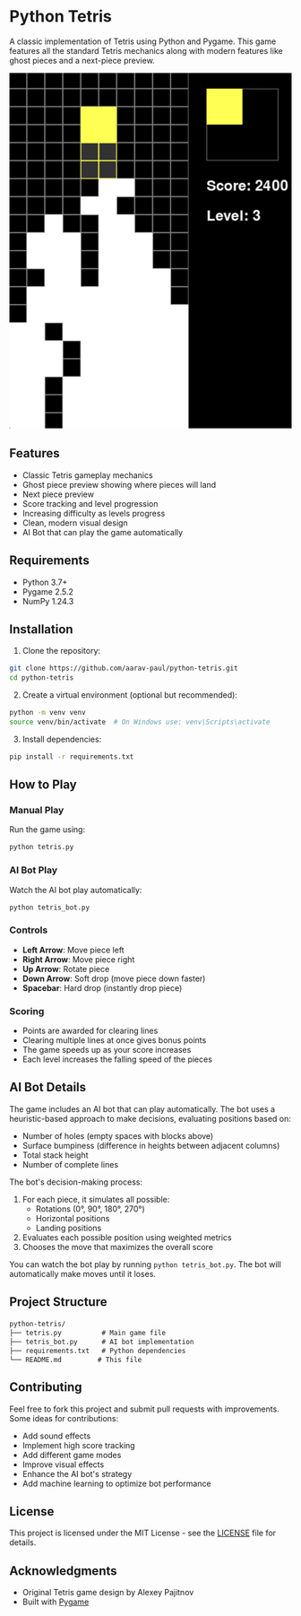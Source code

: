 # Python Tetris

A classic implementation of Tetris using Python and Pygame. This game features all the standard Tetris mechanics along with modern features like ghost pieces and a next-piece preview.

![Tetris Game Screenshot](screenshots/tetris.png)

## Features

- Classic Tetris gameplay mechanics
- Ghost piece preview showing where pieces will land
- Next piece preview
- Score tracking and level progression
- Increasing difficulty as levels progress
- Clean, modern visual design
- AI Bot that can play the game automatically

## Requirements

- Python 3.7+
- Pygame 2.5.2
- NumPy 1.24.3

## Installation

1. Clone the repository:
```bash
git clone https://github.com/aarav-paul/python-tetris.git
cd python-tetris
```

2. Create a virtual environment (optional but recommended):
```bash
python -m venv venv
source venv/bin/activate  # On Windows use: venv\Scripts\activate
```

3. Install dependencies:
```bash
pip install -r requirements.txt
```

## How to Play

### Manual Play
Run the game using:
```bash
python tetris.py
```

### AI Bot Play
Watch the AI bot play automatically:
```bash
python tetris_bot.py
```

### Controls

- **Left Arrow**: Move piece left
- **Right Arrow**: Move piece right
- **Up Arrow**: Rotate piece
- **Down Arrow**: Soft drop (move piece down faster)
- **Spacebar**: Hard drop (instantly drop piece)

### Scoring

- Points are awarded for clearing lines
- Clearing multiple lines at once gives bonus points
- The game speeds up as your score increases
- Each level increases the falling speed of the pieces

## AI Bot Details

The game includes an AI bot that can play automatically. The bot uses a heuristic-based approach to make decisions, evaluating positions based on:

- Number of holes (empty spaces with blocks above)
- Surface bumpiness (difference in heights between adjacent columns)
- Total stack height
- Number of complete lines

The bot's decision-making process:
1. For each piece, it simulates all possible:
   - Rotations (0°, 90°, 180°, 270°)
   - Horizontal positions
   - Landing positions
2. Evaluates each possible position using weighted metrics
3. Chooses the move that maximizes the overall score

You can watch the bot play by running `python tetris_bot.py`. The bot will automatically make moves until it loses.

## Project Structure

```
python-tetris/
├── tetris.py          # Main game file
├── tetris_bot.py      # AI bot implementation
├── requirements.txt   # Python dependencies
└── README.md         # This file
```

## Contributing

Feel free to fork this project and submit pull requests with improvements. Some ideas for contributions:

- Add sound effects
- Implement high score tracking
- Add different game modes
- Improve visual effects
- Enhance the AI bot's strategy
- Add machine learning to optimize bot performance

## License

This project is licensed under the MIT License - see the [LICENSE](LICENSE) file for details.

## Acknowledgments

- Original Tetris game design by Alexey Pajitnov
- Built with [Pygame](https://www.pygame.org/) 